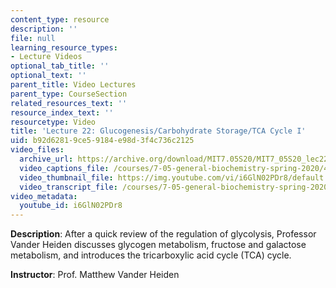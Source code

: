 ```yaml
---
content_type: resource
description: ''
file: null
learning_resource_types:
- Lecture Videos
optional_tab_title: ''
optional_text: ''
parent_title: Video Lectures
parent_type: CourseSection
related_resources_text: ''
resource_index_text: ''
resourcetype: Video
title: 'Lecture 22: Glucogenesis/Carbohydrate Storage/TCA Cycle I'
uid: b92d6281-9ce5-9184-e98d-3f4c736c2125
video_files:
  archive_url: https://archive.org/download/MIT7.05S20/MIT7_05S20_lec22_300k.mp4
  video_captions_file: /courses/7-05-general-biochemistry-spring-2020/4c815accb9ae562b8d067380487e113c_i6GlN02PDr8.vtt
  video_thumbnail_file: https://img.youtube.com/vi/i6GlN02PDr8/default.jpg
  video_transcript_file: /courses/7-05-general-biochemistry-spring-2020/f82afe662f46019214e070041543dabe_i6GlN02PDr8.pdf
video_metadata:
  youtube_id: i6GlN02PDr8
---
```


**Description**: After a quick review of the regulation of glycolysis, Professor Vander Heiden discusses glycogen metabolism, fructose and galactose metabolism, and introduces the tricarboxylic acid cycle (TCA) cycle. 

**Instructor**: Prof. Matthew Vander Heiden